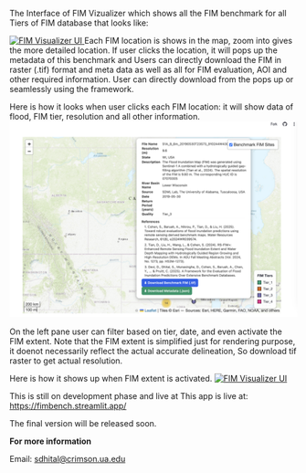 The Interface of FIM Vizualizer which shows all the FIM benchmark for all Tiers of FIM database that looks like:

<a href="https://fimbench.streamlit.app/">
  <img src="images/FIM_vizualizerpage.png" alt="FIM Visualizer UI" width="900">
</a>
Each FIM location is shows in the map, zoom into gives the more detailed location. If user clicks the location, it will pops up the metadata of this benchmark and Users can directly download the FIM  in raster (.tif) format and meta data as well as all for FIM evaluation, AOI and other required information. User can directly download from the pops up or seamlessly using the framework.

Here is how it looks when user clicks each FIM location: it will show data of flood, FIM tier, resolution and all other information.
<a href="https://fimbench.streamlit.app/">
  <img src="images/Metadata_Viz.png" alt="FIM Visualizer UI" width="900">
</a>

On the left pane user can filter based on tier, date, and even activate the FIM extent. Note that the FIM extent is simplified just for rendering purpose, it doenot necessarily reflect the actual accurate delineation, So download tif raster to get actual resolution. 

Here is how it shows up when FIM extent is activated.
<a href="https://fimbench.streamlit.app/">
  <img src="images/FIM_vizualization.png" alt="FIM Visualizer UI" width="900">
</a>

This is still on development phase and live at This app is live at: https://fimbench.streamlit.app/

The final version will be released soon. 

**For more information**

Email: sdhital@crimson.ua.edu